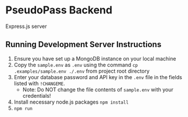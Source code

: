 # PseudoPass Backend
Express.js server
## Running Development Server Instructions
1. Ensure you have set up a MongoDB instance on your local machine
2. Copy the `sample.env` as `.env` using the command `cp .examples/sample.env ./.env` from project root directory
3. Enter your database password and API key in the `.env` file in the fields listed with `!CHANGEME`.
   - Note: Do NOT change the file contents of `sample.env` with your credentials!
4. Install necessary node.js packages `npm install`
5. `npm run`
